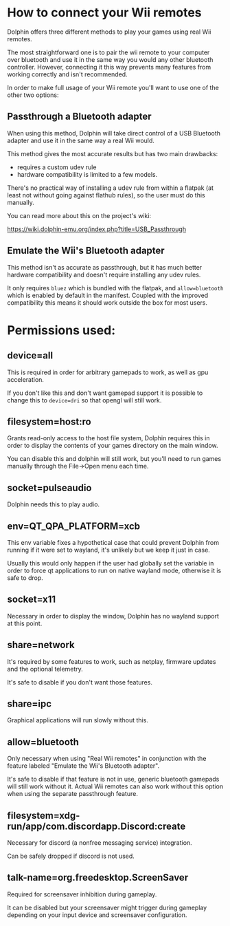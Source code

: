 # How to connect your Wii remotes

Dolphin offers three different methods to play your games using real Wii remotes.

The most straightforward one is to pair the wii remote to your computer over bluetooth and use it in the same way you would any other bluetooth controller. However, connecting it this way prevents many features from working correctly and isn't recommended.

In order to make full usage of your Wii remote you'll want to use one of the other two options:

## Passthrough a Bluetooth adapter

When using this method, Dolphin will take direct control of a USB Bluetooth adapter and use it in the same way a real Wii would.

This method gives the most accurate results but has two main drawbacks:

- requires a custom udev rule
- hardware compatibility is limited to a few models.

There's no practical way of installing a udev rule from within a flatpak (at least not without going against flathub rules), so the user must do this manually.

You can read more about this on the project's wiki:

https://wiki.dolphin-emu.org/index.php?title=USB_Passthrough

## Emulate the Wii's Bluetooth adapter

This method isn't as accurate as passthrough, but it has much better hardware compatibility and doesn't require installing any udev rules.

It only requires ```bluez``` which is bundled with the flatpak, and ```allow=bluetooth``` which is enabled by default in the manifest. Coupled with the improved compatibility this means it should work outside the box for most users.

# Permissions used:

## device=all

This is required in order for arbitrary gamepads to work, as well as gpu acceleration.

If you don't like this and don't want gamepad support it is possible to change this to ```device=dri``` so that opengl will still work.

## filesystem=host:ro

Grants read-only access to the host file system, Dolphin requires this in order to display the contents of your games directory on the main window.

You can disable this and dolphin will still work, but you'll need to run games manually through the File->Open menu each time.

## socket=pulseaudio

Dolphin needs this to play audio.

## env=QT_QPA_PLATFORM=xcb

This env variable fixes a hypothetical case that could prevent Dolphin from running if it were set to wayland, it's unlikely but we keep it just in case.

Usually this would only happen if the user had globally set the variable in order to force qt applications to run on native wayland mode, otherwise it is safe to drop.

## socket=x11

Necessary in order to display the window, Dolphin has no wayland support at this point.

## share=network

It's required by some features to work, such as netplay, firmware updates and the optional telemetry.

It's safe to disable if you don't want those features.

## share=ipc

Graphical applications will run slowly without this.

## allow=bluetooth

Only necessary when using "Real Wii remotes" in conjunction with the feature labeled "Emulate the Wii's Bluetooth adapter".

It's safe to disable if that feature is not in use, generic bluetooth gamepads will still work without it. Actual Wii remotes can also work without this option when using the separate passthrough feature.

## filesystem=xdg-run/app/com.discordapp.Discord:create

Necessary for discord (a nonfree messaging service) integration.

Can be safely dropped if discord is not used.

## talk-name=org.freedesktop.ScreenSaver

Required for screensaver inhibition during gameplay.

It can be disabled but your screensaver might trigger during gameplay depending on your input device and screensaver configuration.
